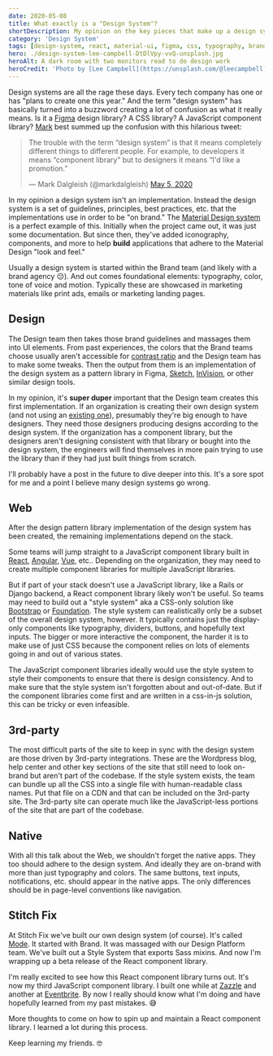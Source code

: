 ```yaml
---
date: 2020-05-08
title: What exactly is a "Design System"?
shortDescription: My opinion on the key pieces that make up a design system and high-level overview of how to go about building one
category: 'Design System'
tags: [design-system, react, material-ui, figma, css, typography, brand]
hero: ./design-system-lee-campbell-DtDlVpy-vvQ-unsplash.jpg
heroAlt: A dark room with two monitors read to do design work
heroCredit: 'Photo by [Lee Campbell](https://unsplash.com/@leecampbell)'
---
```


Design systems are all the rage these days. Every tech company has one or has "plans to create one this year." And the term "design system" has basically turned into a buzzword creating a lot of confusion as what it really means. Is it a [Figma](https://www.figma.com/) design library? A CSS library? A JavaScript component library? [Mark](https://twitter.com/markdalgleish) best summed up the confusion with this hilarious tweet:

<blockquote class="twitter-tweet"><p lang="en" dir="ltr">The trouble with the term “design system” is that it means completely different things to different people. For example, to developers it means “component library” but to designers it means “I&#39;d like a promotion.”</p>&mdash; Mark Dalgleish (@markdalgleish) <a href="https://twitter.com/markdalgleish/status/1257609880594051072?ref_src=twsrc%5Etfw">May 5, 2020</a></blockquote>

In my opinion a design system isn't an implementation. Instead the design system is a set of guidelines, principles, best practices, etc. that the implementations use in order to be "on brand." The [Material Design system](https://material.io/) is a perfect example of this. Initially when the project came out, it was just some documentation. But since then, they've added iconography, components, and more to help **build** applications that adhere to the Material Design "look and feel."

Usually a design system is started within the Brand team (and likely with a brand agency 😔). And out comes foundational elements: typography, color, tone of voice and motion. Typically these are showcased in marketing materials like print ads, emails or marketing landing pages.

## Design

The Design team then takes those brand guidelines and massages them into UI elements. From past experiences, the colors that the Brand teams choose usually aren't accessible for [contrast ratio](https://webaim.org/blog/wcag-2-0-and-link-colors/) and the Design team has to make some tweaks. Then the output from them is an implementation of the design system as a pattern library in Figma, [Sketch](https://www.sketch.com/), [InVision](https://www.invisionapp.com/), or other similar design tools.

In my opinion, it's **super duper** important that the Design team creates this first implementation. If an organization is creating their own design system (and not using an [existing one](https://adele.uxpin.com/)), presumably they're big enough to have designers. They need those designers producing designs according to the design system. If the organization has a component library, but the designers aren't designing consistent with that library or bought into the design system, the engineers will find themselves in more pain trying to use the library than if they had just built things from scratch.

I'll probably have a post in the future to dive deeper into this. It's a sore spot for me and a point I believe many design systems go wrong.

## Web

After the design pattern library implementation of the design system has been created, the remaining implementations depend on the stack.

Some teams will jump straight to a JavaScript component library built in [React](https://github.com/jbranchaud/awesome-react-design-systems), [Angular](https://blog.bitsrc.io/11-angular-component-libraries-you-should-know-in-2018-e9f9c9d544ff), [Vue](https://vueds.com/), etc.. Depending on the organization, they may need to create multiple component libraries for multiple JavaScript libraries.

But if part of your stack doesn't use a JavaScript library, like a Rails or Django backend, a React component library likely won't be useful. So teams may need to build out a "style system" aka a CSS-only solution like [Bootstrap](https://getbootstrap.com/) or [Foundation](https://get.foundation/sites/docs/). The style system can realistically only be a subset of the overall design system, however. It typically contains just the display-only components like typography, dividers, buttons, and hopefully text inputs. The bigger or more interactive the component, the harder it is to make use of just CSS because the component relies on lots of elements going in and out of various states.

The JavaScript component libraries ideally would use the style system to style their components to ensure that there is design consistency. And to make sure that the style system isn't forgotten about and out-of-date. But if the component libraries come first and are written in a css-in-js solution, this can be tricky or even infeasible.

## 3rd-party

The most difficult parts of the site to keep in sync with the design system are those driven by 3rd-party integrations. These are the Wordpress blog, help center and other key sections of the site that still need to look on-brand but aren't part of the codebase. If the style system exists, the team can bundle up all the CSS into a single file with human-readable class names. Put that file on a CDN and that can be included on the 3rd-party site. The 3rd-party site can operate much like the JavaScript-less portions of the site that are part of the codebase.

## Native

With all this talk about the Web, we shouldn't forget the native apps. They too should adhere to the design system. And ideally they are on-brand with more than just typography and colors. The same buttons, text inputs, notifications, etc. should appear in the native apps. The only differences should be in page-level conventions like navigation.

## Stitch Fix

At Stitch Fix we've built our own design system (of course). It's called [Mode](https://medium.com/@yorthehunter/introducing-the-mode-design-system-b3a64cb916da). It started with Brand. It was massaged with our Design Platform team. We've built out a Style System that exports Sass mixins. And now I'm wrapping up a beta release of the React component library.

I'm really excited to see how this React component library turns out. It's now my third JavaScript component library. I built one while at [Zazzle](https://www.zazzle.com/) and another at [Eventbrite](https://www.eventbrite.com/). By now I really should know what I'm doing and have hopefully learned from my past mistakes. 😅

More thoughts to come on how to spin up and maintain a React component library. I learned a lot during this process.

Keep learning my friends. 🤓
